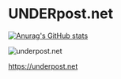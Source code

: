 # UNDERpost.net



[![Anurag's GitHub stats](https://github-readme-stats.vercel.app/api?username=underpostnet&show_icons=true&theme=dark)](https://github.com/anuraghazra/github-readme-stats)



![underpost.net](https://underpost.net/underpost-social.jpg)


https://underpost.net
